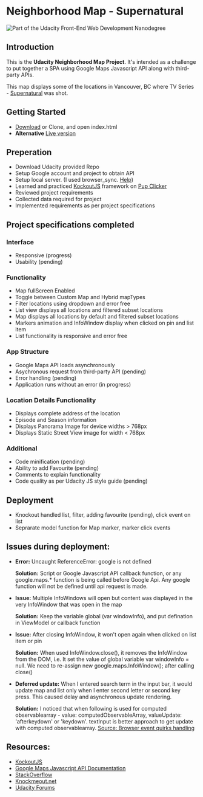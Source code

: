 # Neighborhood Map - Supernatural

![Part of the Udacity Front-End Web Development Nanodegree](https://img.shields.io/badge/Udacity-Front--End%20Web%20Developer%20Nanodegree-02b3e4.svg)

## Introduction

This is the **Udacity Neighborhood Map Project**. It's intended as a challenge to put together a SPA using Google Maps Javascript API along with third-party APIs.

This map displays some of the locations in Vancouver, BC where TV Series - [Supernatural](http://www.imdb.com/title/tt0460681/) was shot.

## Getting Started

* [Download]() or Clone, and open index.html
* **Alternative** [Live version](#)

## Preperation

* Download Udacity provided Repo
* Setup Google account and project to obtain API
* Setup local server. (I used browser_sync. [Help](https://spacevash.com/2017/08/10/why-should-i-install-a-local-server/))
* Learned and practiced [KockoutJS](http://knockoutjs.com/) framework on [Pup Clicker](https://github.com/nidhigaday/Pup-Clicker-KO)
* Reviewed project requirements
* Collected data required for project
* Implemented requirements as per project specifications

## Project specifications completed

### Interface

* Responsive (progress)
* Usability (pending)

### Functionality

* Map fullScreen Enabled
* Toggle between Custom Map and Hybrid mapTypes
* Filter locations using dropdown and error free
* List view displays all locations and filtered subset locations
* Map displays all locations by default and filtered subset locations
* Markers animation and InfoWindow display when clicked on pin and list item
* List functionality is responsive and error free

### App Structure

* Google Maps API loads asynchronously
* Asychronous request from third-party API (pending)
* Error handling (pending)
* Application runs without an error (in progress)

### Location Details Functionality

* Displays complete address of the location
* Episode and Season information
* Displays Panorama Image for device widths > 768px
* Displays Static Street View image for width < 768px

### Additional

* Code minification (pending)
* Ability to add Favourite (pending)
* Comments to explain functionality
* Code quality as per Udacity JS style guide (pending)

## Deployment

* Knockout handled list, filter, adding favourite (pending), click event on list
* Seprarate model function for Map marker, marker click events

## Issues during deployment:

* **Error:** Uncaught ReferenceError: google is not defined
  
  **Solution:** Script or Google Javascript API callback function, or any google.maps.* function is being called before Google Api. Any google function will not be defined until api request is made.
* **Issue:** Multiple InfoWindows will open but content was displayed in the very InfoWindow that was open in the map
  
  **Solution:** Keep the variable global (var windowInfo), and put defination in ViewModel or callback function
* **Issue:** After closing InfoWindow, it won't open again when clicked on list item or pin
  
  **Solution:** When used InfoWindow.close(), it removes the InfoWindow from the DOM, i.e. It set the value of global variable var windowInfo = null. We need to re-assign new google.maps.InfoWindow(); after calling close()
* **Deferred update:** When I entered search term in the input bar, it would update map and list only when I enter second letter or second key press. This caused delay and asynchronous update rendering.
  
  **Solution:** I noticed that when following is used for computed observablearray - value: computedObservableArray, valueUpdate: 'afterkeydown' or 'keydown'. textInput is better approach to get update with computed observablearray. [Source: Browser event quirks handling](http://knockoutjs.com/documentation/textinput-binding.html)


## Resources:
* [KockoutJS](http://knockoutjs.com/)
* [Google Maps Javascript API Documentation](https://developers.google.com/maps/documentation/javascript/reference)
* [StackOverflow](https://stackoverflow.com/questions/10656351/reopen-infowindow-after-its-closed-in-google-map)
* [Knockmeout.net](http://www.knockmeout.net/2011/04/utility-functions-in-knockoutjs.html)
* [Udacity Forums](https://discussions.udacity.com/c/nd001-neighborhood-map-project)
